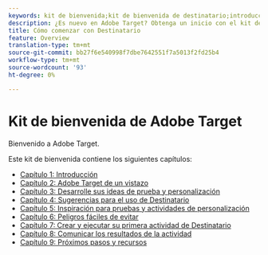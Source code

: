 ```yaml
---
keywords: kit de bienvenida;kit de bienvenida de destinatario;introducción;introducción;introducción
description: ¿Es nuevo en Adobe Target? Obtenga un inicio con el kit de bienvenida de Adobe Target.
title: Cómo comenzar con Destinatario
feature: Overview
translation-type: tm+mt
source-git-commit: bb27f6e540998f7dbe7642551f7a5013f2fd25b4
workflow-type: tm+mt
source-wordcount: '93'
ht-degree: 0%

---
```



# Kit de bienvenida de Adobe Target

Bienvenido a Adobe Target.

Este kit de bienvenida contiene los siguientes capítulos:

* [Capítulo 1: Introducción](/help/c-intro/target-welcome-kit-1.md)
* [Capítulo 2: Adobe Target de un vistazo](/help/c-intro/target-welcome-kit-2.md)
* [Capítulo 3: Desarrolle sus ideas de prueba y personalización](/help/c-intro/target-welcome-kit-3.md)
* [Capítulo 4: Sugerencias para el uso de Destinatario](/help/c-intro/target-welcome-kit-4.md)
* [Capítulo 5: Inspiración para pruebas y actividades de personalización](/help/c-intro/target-welcome-kit-5.md)
* [Capítulo 6: Peligros fáciles de evitar](/help/c-intro/target-welcome-kit-6.md)
* [Capítulo 7: Crear y ejecutar su primera actividad de Destinatario](/help/c-intro/target-welcome-kit-7.md)
* [Capítulo 8: Comunicar los resultados de la actividad](/help/c-intro/target-welcome-kit-8.md)
* [Capítulo 9: Próximos pasos y recursos](/help/c-intro/target-welcome-kit-9.md)
